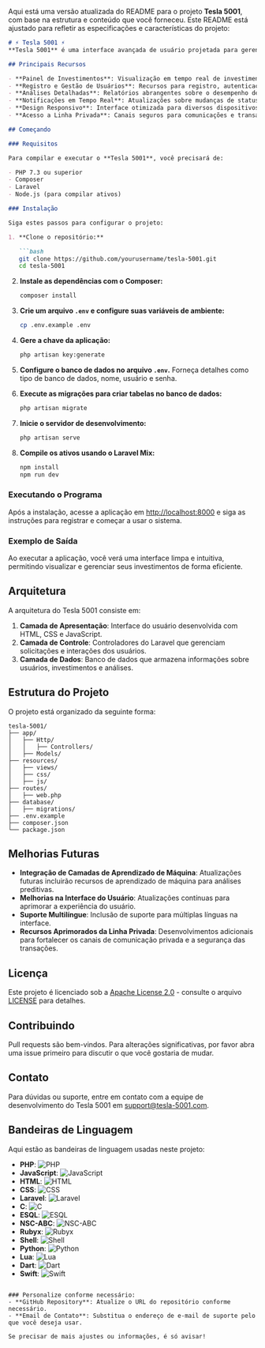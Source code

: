 Aqui está uma versão atualizada do README para o projeto **Tesla 5001**, com base na estrutura e conteúdo que você forneceu. Este README está ajustado para refletir as especificações e características do projeto:

```markdown
# ⚡ Tesla 5001 ⚡
**Tesla 5001** é uma interface avançada de usuário projetada para gerenciar investimentos e serviços financeiros dentro do ecossistema HoloFi. A interface proporciona uma abordagem simplificada e eficiente para desenvolver e usar aplicações financeiras, visando oferecer uma experiência de usuário intuitiva.

## Principais Recursos

- **Painel de Investimentos**: Visualização em tempo real de investimentos, retornos e análises de desempenho.
- **Registro e Gestão de Usuários**: Recursos para registro, autenticação e gestão de perfis de usuários.
- **Análises Detalhadas**: Relatórios abrangentes sobre o desempenho de investimentos e insights de mercado.
- **Notificações em Tempo Real**: Atualizações sobre mudanças de status e desempenho dos investimentos.
- **Design Responsivo**: Interface otimizada para diversos dispositivos, incluindo desktops, tablets e smartphones.
- **Acesso a Linha Privada**: Canais seguros para comunicações e transações privadas, garantindo a confidencialidade do usuário e a integridade dos dados.

## Começando

### Requisitos

Para compilar e executar o **Tesla 5001**, você precisará de:

- PHP 7.3 ou superior
- Composer
- Laravel
- Node.js (para compilar ativos)

### Instalação

Siga estes passos para configurar o projeto:

1. **Clone o repositório:**

   ```bash
   git clone https://github.com/yourusername/tesla-5001.git
   cd tesla-5001
   ```

2. **Instale as dependências com o Composer:**

   ```bash
   composer install
   ```

3. **Crie um arquivo `.env` e configure suas variáveis de ambiente:**

   ```bash
   cp .env.example .env
   ```

4. **Gere a chave da aplicação:**

   ```bash
   php artisan key:generate
   ```

5. **Configure o banco de dados no arquivo `.env`.** Forneça detalhes como tipo de banco de dados, nome, usuário e senha.

6. **Execute as migrações para criar tabelas no banco de dados:**

   ```bash
   php artisan migrate
   ```

7. **Inicie o servidor de desenvolvimento:**

   ```bash
   php artisan serve
   ```

8. **Compile os ativos usando o Laravel Mix:**

   ```bash
   npm install
   npm run dev
   ```

### Executando o Programa

Após a instalação, acesse a aplicação em [http://localhost:8000](http://localhost:8000) e siga as instruções para registrar e começar a usar o sistema.

### Exemplo de Saída

Ao executar a aplicação, você verá uma interface limpa e intuitiva, permitindo visualizar e gerenciar seus investimentos de forma eficiente.

## Arquitetura

A arquitetura do Tesla 5001 consiste em:

1. **Camada de Apresentação**: Interface do usuário desenvolvida com HTML, CSS e JavaScript.
2. **Camada de Controle**: Controladores do Laravel que gerenciam solicitações e interações dos usuários.
3. **Camada de Dados**: Banco de dados que armazena informações sobre usuários, investimentos e análises.

## Estrutura do Projeto

O projeto está organizado da seguinte forma:

```plaintext
tesla-5001/
├── app/
│   ├── Http/
│   │   ├── Controllers/
│   ├── Models/
├── resources/
│   ├── views/
│   ├── css/
│   ├── js/
├── routes/
│   ├── web.php
├── database/
│   ├── migrations/
├── .env.example
├── composer.json
└── package.json
```

## Melhorias Futuras

- **Integração de Camadas de Aprendizado de Máquina**: Atualizações futuras incluirão recursos de aprendizado de máquina para análises preditivas.
- **Melhorias na Interface do Usuário**: Atualizações contínuas para aprimorar a experiência do usuário.
- **Suporte Multilíngue**: Inclusão de suporte para múltiplas línguas na interface.
- **Recursos Aprimorados da Linha Privada**: Desenvolvimentos adicionais para fortalecer os canais de comunicação privada e a segurança das transações.

## Licença

Este projeto é licenciado sob a [Apache License 2.0](LICENSE) - consulte o arquivo [LICENSE](LICENSE) para detalhes.

## Contribuindo

Pull requests são bem-vindos. Para alterações significativas, por favor abra uma issue primeiro para discutir o que você gostaria de mudar.

## Contato

Para dúvidas ou suporte, entre em contato com a equipe de desenvolvimento do Tesla 5001 em [support@tesla-5001.com](mailto:support@tesla-5001.com).

## Bandeiras de Linguagem

Aqui estão as bandeiras de linguagem usadas neste projeto:

- **PHP**: ![PHP](https://img.shields.io/badge/PHP-%2378B9FA.svg?style=flat&logo=php&logoColor=white)
- **JavaScript**: ![JavaScript](https://img.shields.io/badge/JavaScript-%23323330.svg?style=flat&logo=javascript&logoColor=white)
- **HTML**: ![HTML](https://img.shields.io/badge/HTML5-%23E34F26.svg?style=flat&logo=html5&logoColor=white)
- **CSS**: ![CSS](https://img.shields.io/badge/CSS3-%231572B6.svg?style=flat&logo=css3&logoColor=white)
- **Laravel**: ![Laravel](https://img.shields.io/badge/Laravel-%23FF2D20.svg?style=flat&logo=laravel&logoColor=white)
- **C**: ![C](https://img.shields.io/badge/C-%2300599C.svg?style=flat&logo=c&logoColor=white)
- **ESQL**: ![ESQL](https://img.shields.io/badge/ESQL-%231F4F7E.svg?style=flat&logo=esql&logoColor=white)
- **NSC-ABC**: ![NSC-ABC](https://img.shields.io/badge/NSC-ABC-%2300599C.svg?style=flat&logo=nsc&logoColor=white)
- **Rubyx**: ![Rubyx](https://img.shields.io/badge/Rubyx-%23CC342D.svg?style=flat&logo=ruby&logoColor=white)
- **Shell**: ![Shell](https://img.shields.io/badge/Shell-%231DAE89.svg?style=flat&logo=gnu-bash&logoColor=white)
- **Python**: ![Python](https://img.shields.io/badge/Python-%2338A1F3.svg?style=flat&logo=python&logoColor=white)
- **Lua**: ![Lua](https://img.shields.io/badge/Lua-%232C2D72.svg?style=flat&logo=lua&logoColor=white)
- **Dart**: ![Dart](https://img.shields.io/badge/Dart-%230175C2.svg?style=flat&logo=dart&logoColor=white)
- **Swift**: ![Swift](https://img.shields.io/badge/Swift-%23FA7343.svg?style=flat&logo=swift&logoColor=white)
```

### Personalize conforme necessário:
- **GitHub Repository**: Atualize o URL do repositório conforme necessário.
- **Email de Contato**: Substitua o endereço de e-mail de suporte pelo que você deseja usar.

Se precisar de mais ajustes ou informações, é só avisar!
